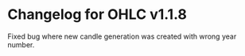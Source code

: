 
# Changelog for OHLC v1.1.8

Fixed bug where new candle generation was created with wrong year number.



